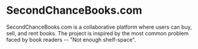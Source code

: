 # SecondChanceBooks.com

SecondChanceBooks.com is a collaborative platform where users can buy, sell, and rent books. The project is inspired by the most common problem faced by book readers -- "Not enough shelf-space".
